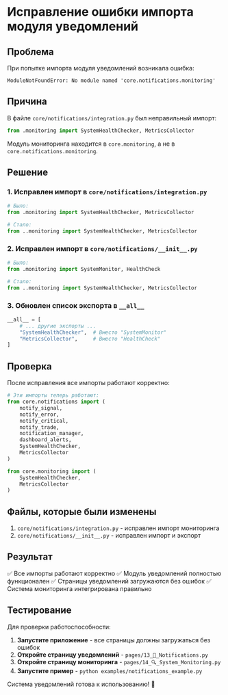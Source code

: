 # Исправление ошибки импорта модуля уведомлений

## Проблема

При попытке импорта модуля уведомлений возникала ошибка:
```
ModuleNotFoundError: No module named 'core.notifications.monitoring'
```

## Причина

В файле `core/notifications/integration.py` был неправильный импорт:
```python
from .monitoring import SystemHealthChecker, MetricsCollector
```

Модуль мониторинга находится в `core.monitoring`, а не в `core.notifications.monitoring`.

## Решение

### 1. Исправлен импорт в `core/notifications/integration.py`
```python
# Было:
from .monitoring import SystemHealthChecker, MetricsCollector

# Стало:
from ..monitoring import SystemHealthChecker, MetricsCollector
```

### 2. Исправлен импорт в `core/notifications/__init__.py`
```python
# Было:
from .monitoring import SystemMonitor, HealthCheck

# Стало:
from ..monitoring import SystemHealthChecker, MetricsCollector
```

### 3. Обновлен список экспорта в `__all__`
```python
__all__ = [
    # ... другие экспорты ...
    "SystemHealthChecker",  # Вместо "SystemMonitor"
    "MetricsCollector",     # Вместо "HealthCheck"
]
```

## Проверка

После исправления все импорты работают корректно:

```python
# Эти импорты теперь работают:
from core.notifications import (
    notify_signal,
    notify_error,
    notify_critical,
    notify_trade,
    notification_manager,
    dashboard_alerts,
    SystemHealthChecker,
    MetricsCollector
)

from core.monitoring import (
    SystemHealthChecker,
    MetricsCollector
)
```

## Файлы, которые были изменены

1. `core/notifications/integration.py` - исправлен импорт мониторинга
2. `core/notifications/__init__.py` - исправлен импорт и экспорт

## Результат

✅ Все импорты работают корректно
✅ Модуль уведомлений полностью функционален
✅ Страницы уведомлений загружаются без ошибок
✅ Система мониторинга интегрирована правильно

## Тестирование

Для проверки работоспособности:

1. **Запустите приложение** - все страницы должны загружаться без ошибок
2. **Откройте страницу уведомлений** - `pages/13_🔔_Notifications.py`
3. **Откройте страницу мониторинга** - `pages/14_🔍_System_Monitoring.py`
4. **Запустите пример** - `python examples/notifications_example.py`

Система уведомлений готова к использованию! 🎉
